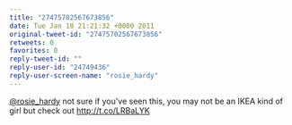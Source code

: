 ```yaml
---
title: "27475702567673856"
date: Tue Jan 18 21:21:32 +0000 2011
original-tweet-id: "27475702567673856"
retweets: 0
favorites: 0
reply-tweet-id: ""
reply-user-id: "24749436"
reply-user-screen-name: "rosie_hardy"
---
```

<a href="https://twitter.com/rosie_hardy">@rosie_hardy</a> not sure if you've seen this, you may not be an IKEA kind of girl but check out http://t.co/LRBaLYK
